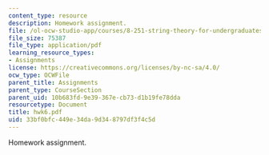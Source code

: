 ```yaml
---
content_type: resource
description: Homework assignment.
file: /ol-ocw-studio-app/courses/8-251-string-theory-for-undergraduates-spring-2007/33bf0bfc449e34da9d348797df3f4c5d_hwk6.pdf
file_size: 75387
file_type: application/pdf
learning_resource_types:
- Assignments
license: https://creativecommons.org/licenses/by-nc-sa/4.0/
ocw_type: OCWFile
parent_title: Assignments
parent_type: CourseSection
parent_uid: 10b683fd-9e39-367e-cb73-d1b19fe78dda
resourcetype: Document
title: hwk6.pdf
uid: 33bf0bfc-449e-34da-9d34-8797df3f4c5d
---
```

Homework assignment.